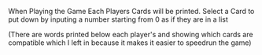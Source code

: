 When Playing the Game Each Players Cards will be printed.
Select a Card to put down by inputing a number starting from 0 as if they are in a list 

(There are words printed below each player's and showing which cards are compatible which I left in because it makes it easier to speedrun the game)
